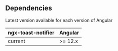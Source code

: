 ## Dependencies

Latest version available for each version of Angular

| ngx-toast-notifier | Angular     |
| ----------         | ----------- |
| current            | >= 12.x     |